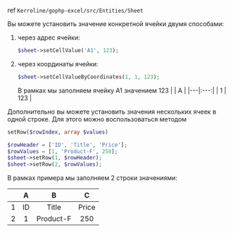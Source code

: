 ref `Kerroline/gophp-excel/src/Entities/Sheet`

Вы можете установить значение конкретной ячейки двумя способами:

 1) через адрес ячейки:
    ```php
    $sheet->setCellValue('A1', 123);
    ```
 2) через координаты ячейки:
    ```php
    $sheet->setCellValueByCoordinates(1, 1, 123);
    ```
    В рамках мы заполняем ячейку А1 значением 123
     |   |  A  |
     |---|:---:|
     | 1 | 123 | 

Дополнительно вы можете установить значения нескольких ячеек в одной строке.
Для этого можно воспользоваться методом 
```php
setRow($rowIndex, array $values)
```

```php
$rowHeader = ['ID', 'Title', 'Price'];
$rowValues = [1, 'Product-F', 250];
$sheet->setRow(1, $rowHeader);
$sheet->setRow(2, $rowValues);
```

В рамках примера мы заполняем 2 строки значениями:

|   | A  |     B     |   C   | 
|---|:--:|:---------:|:-----:|
| 1 | ID | Title     | Price | 
| 2 | 1  | Product-F | 250   |

